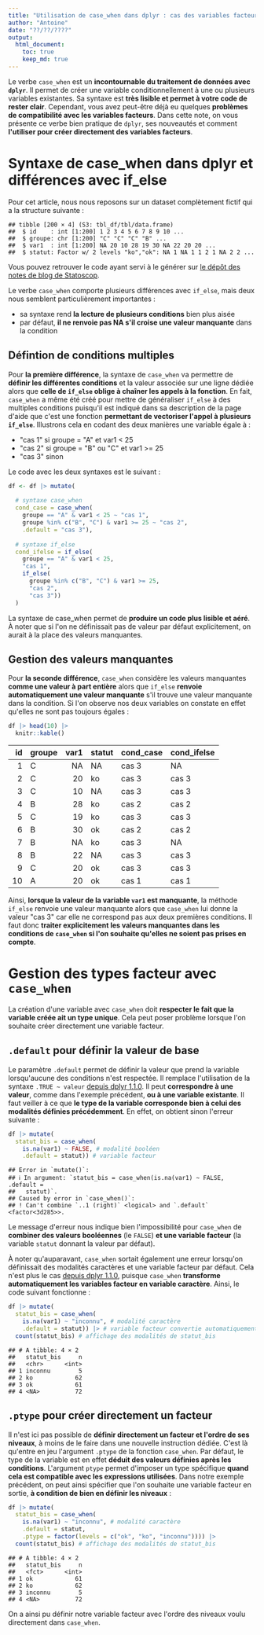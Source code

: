 ```yaml
---
title: "Utilisation de case_when dans dplyr : cas des variables facteurs"
author: "Antoine"
date: "??/??/????"
output: 
  html_document:
    toc: true
    keep_md: true
---
```





Le verbe `case_when` est un __incontournable du traitement de données avec `dplyr`__. Il permet de créer une variable conditionnellement à une ou plusieurs variables existantes. Sa syntaxe est __très lisible et permet à votre code de rester clair__. Cependant, vous avez peut-être déjà eu quelques __problèmes de compatibilité avec les variables facteurs__. Dans cette note, on vous présente ce verbe bien pratique de `dplyr`, ses nouveautés et comment __l'utiliser pour créer directement des variables facteurs__. 

# Syntaxe de case_when dans dplyr et différences avec if_else   

Pour cet article, nous nous reposons sur un dataset complètement fictif qui a la structure suivante :  


```
## tibble [200 × 4] (S3: tbl_df/tbl/data.frame)
##  $ id    : int [1:200] 1 2 3 4 5 6 7 8 9 10 ...
##  $ groupe: chr [1:200] "C" "C" "C" "B" ...
##  $ var1  : int [1:200] NA 20 10 28 19 30 NA 22 20 20 ...
##  $ statut: Factor w/ 2 levels "ko","ok": NA 1 NA 1 1 2 1 NA 2 2 ...
```

Vous pouvez retrouver le code ayant servi à le générer sur [le dépôt des notes de blog de Statoscop](https://github.com/Statoscop/notebooks-blog).  

Le verbe `case_when` comporte plusieurs différences avec `if_else`, mais deux nous semblent particulièrement importantes :   

- sa syntaxe rend __la lecture de plusieurs conditions__ bien plus aisée    
- par défaut, __il ne renvoie pas NA s'il croise une valeur manquante__ dans la condition   

## Défintion de conditions multiples 

Pour __la première différence__, la syntaxe de `case_when` va permettre de __définir les différentes conditions__ et la valeur associée sur une ligne dédiée alors que __celle de `if_else` oblige à chaîner les appels à la fonction__. En fait, `case_when` a même été créé pour mettre de généraliser `if_else` à des multiples conditions puisqu'il est indiqué dans sa description de la page d'aide que c'est une fonction __permettant de vectoriser l'appel à plusieurs `if_else`__. Illustrons cela en codant des deux manières une variable égale à :  

- "cas 1" si groupe = "A" et var1 < 25 
- "cas 2" si groupe = "B" ou "C" et var1 >= 25 
- "cas 3" sinon

Le code avec les deux syntaxes est le suivant :  


```r
df <- df |> mutate(
  
  # syntaxe case_when
  cond_case = case_when(
    groupe == "A" & var1 < 25 ~ "cas 1",
    groupe %in% c("B", "C") & var1 >= 25 ~ "cas 2",
    .default = "cas 3"),
  
  # syntaxe if_else
  cond_ifelse = if_else(
    groupe == "A" & var1 < 25,
    "cas 1",
    if_else(
      groupe %in% c("B", "C") & var1 >= 25,
      "cas 2",
      "cas 3"))
  ) 
```

La syntaxe de case_when permet de __produire un code plus lisible et aéré__. À noter que si l'on ne définissait pas de valeur par défaut explicitement, on aurait à la place des valeurs manquantes.  

## Gestion des valeurs manquantes  

Pour __la seconde différence__, `case_when` considère les valeurs manquantes __comme une valeur à part entière__ alors que `if_else` __renvoie automatiquement une valeur manquante__ s'il trouve une valeur manquante dans la condition. Si l'on observe nos deux variables on constate en effet qu'elles ne sont pas toujours égales :  


```r
df |> head(10) |> 
  knitr::kable()
```



| id|groupe | var1|statut |cond_case |cond_ifelse |
|--:|:------|----:|:------|:---------|:-----------|
|  1|C      |   NA|NA     |cas 3     |NA          |
|  2|C      |   20|ko     |cas 3     |cas 3       |
|  3|C      |   10|NA     |cas 3     |cas 3       |
|  4|B      |   28|ko     |cas 2     |cas 2       |
|  5|C      |   19|ko     |cas 3     |cas 3       |
|  6|B      |   30|ok     |cas 2     |cas 2       |
|  7|B      |   NA|ko     |cas 3     |NA          |
|  8|B      |   22|NA     |cas 3     |cas 3       |
|  9|C      |   20|ok     |cas 3     |cas 3       |
| 10|A      |   20|ok     |cas 1     |cas 1       |
Ainsi, __lorsque la valeur de la variable `var1` est manquante__, la méthode `if_else` renvoie une valeur manquante alors que `case_when` lui donne la valeur "cas 3" car elle ne correspond pas aux deux premières conditions. Il faut donc __traiter explicitement les valeurs manquantes dans les conditions de `case_when` si l'on souhaite qu'elles ne soient pas prises en compte__.  

# Gestion des types facteur avec `case_when`   

La création d'une variable avec `case_when` doit __respecter le fait que la variable créée ait un type unique__. Cela peut poser problème lorsque l'on souhaite créer directement une variable facteur.  

## `.default` pour définir la valeur de base   

Le paramètre `.default` permet de définir la valeur que prend la variable lorsqu'aucune des conditions n'est respectée. Il remplace l'utilisation de la syntaxe `.TRUE ~ valeur` [depuis dplyr 1.1.0](https://cran.r-project.org/web/packages/dplyr/news/news.html). Il peut __correspondre à une valeur__, comme dans l'exemple précédent, __ou à une variable existante__. Il faut veiller à ce que __le type de la variable corresponde bien à celui des modalités définies précédemment__. En effet, on obtient sinon l'erreur suivante :  



```r
df |> mutate(
  statut_bis = case_when(
    is.na(var1) ~ FALSE, # modalité booléen
    .default = statut)) # variable facteur
```

```
## Error in `mutate()`:
## ℹ In argument: `statut_bis = case_when(is.na(var1) ~ FALSE, .default =
##   statut)`.
## Caused by error in `case_when()`:
## ! Can't combine `..1 (right)` <logical> and `.default` <factor<3d285>>.
```
Le message d'erreur nous indique bien l'impossibilité pour `case_when` de __combiner des valeurs booléennes__ (le `FALSE`) __et une variable facteur__ (la variable `statut` donnant la valeur par défaut).  

À noter qu'auparavant, `case_when` sortait également une erreur lorsqu'on définissait des modalités caractères et une variable facteur par défaut. Cela n'est plus le cas [depuis dplyr 1.1.0](https://cran.r-project.org/web/packages/dplyr/news/news.html), puisque `case_when` __transforme automatiquement les variables facteur en variable caractère__. Ainsi, le code suivant fonctionne :  


```r
df |> mutate(
  statut_bis = case_when(
    is.na(var1) ~ "inconnu", # modalité caractère
    .default = statut)) |> # variable facteur convertie automatiquement en caractère
  count(statut_bis) # affichage des modalités de statut_bis
```

```
## # A tibble: 4 × 2
##   statut_bis     n
##   <chr>      <int>
## 1 inconnu        5
## 2 ko            62
## 3 ok            61
## 4 <NA>          72
```

## `.ptype` pour créer directement un facteur 

Il n'est ici pas possible de __définir directement un facteur et l'ordre de ses niveaux__, à moins de le faire dans une nouvelle instruction dédiée. C'est là qu'entre en jeu l'argument `.ptype` de la fonction `case_when`. Par défaut, le type de la variable est en effet __déduit des valeurs définies après les conditions__. L'argument `ptype` permet d'imposer un type spécifique __quand cela est compatible avec les expressions utilisées__. Dans notre exemple précédent, on peut ainsi spécifier que l'on souhaite une variable facteur en sortie, __à condition de bien en définir les niveaux__  :  


```r
df |> mutate(
  statut_bis = case_when(
    is.na(var1) ~ "inconnu", # modalité caractère
    .default = statut,
    .ptype = factor(levels = c("ok", "ko", "inconnu")))) |> 
  count(statut_bis) # affichage des modalités de statut_bis
```

```
## # A tibble: 4 × 2
##   statut_bis     n
##   <fct>      <int>
## 1 ok            61
## 2 ko            62
## 3 inconnu        5
## 4 <NA>          72
```
On a ainsi pu définir notre variable facteur avec l'ordre des niveaux voulu directement dans `case_when`.  


